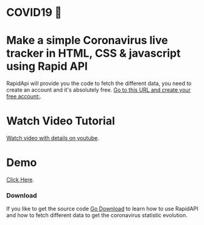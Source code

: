 # COVID19 🦠 

# Make a simple Coronavirus live tracker in HTML, CSS & javascript using Rapid API

RapidApi will provide you the code to fetch the different data, you need to create an account and it's absolutely free.
[Go to this URL and create your free account:](https://rapidapi.com/astsiatsko/api/coronavirus-monitor).

# Watch Video Tutorial
[Watch video with details on youtube](https://youtu.be/PckL9D204KM).
# Demo 
[Click Here](https://jaffery97.github.io/covid19/).

### Download
If you like to get the source code [Go Download](https://github.com/jaffery97/covid19/archive/master.zip) to learn how to use RapidAPI and how to fetch different data to get the coronavirus statistic evolution.


